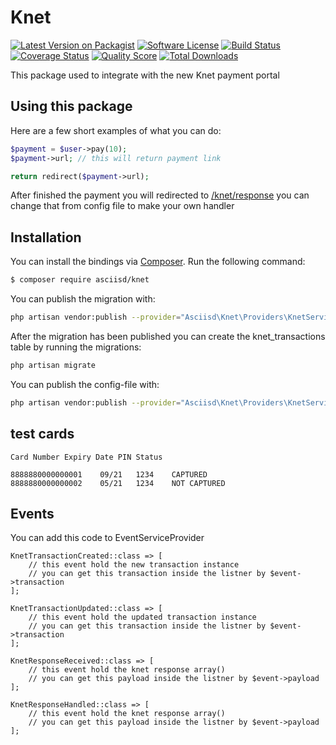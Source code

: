 # Knet

[![Latest Version on Packagist][ico-version]][link-packagist]
[![Software License][ico-license]](LICENSE.md)
[![Build Status][ico-travis]][link-travis]
[![Coverage Status][ico-scrutinizer]][link-scrutinizer]
[![Quality Score][ico-code-quality]][link-code-quality]
[![Total Downloads][ico-downloads]][link-downloads]

This package used to integrate with the new Knet payment portal

## Using this package

Here are a few short examples of what you can do:

```php 
$payment = $user->pay(10);
$payment->url; // this will return payment link

return redirect($payment->url);
```

After finished the payment you will redirected to [/knet/response]()
you can change that from config file to make your own handler

## Installation

You can install the bindings via [Composer](http://getcomposer.org/). Run the following command:

``` bash
$ composer require asciisd/knet
```

You can publish the migration with:

``` bash
php artisan vendor:publish --provider="Asciisd\Knet\Providers\KnetServiceProvider" --tag="knet-migrations"
```

After the migration has been published you can create the knet_transactions table by running the migrations:
``` bash
php artisan migrate
```

You can publish the config-file with:

``` bash
php artisan vendor:publish --provider="Asciisd\Knet\Providers\KnetServiceProvider" --tag="knet-config"
```

## test cards
    Card Number	Expiry Date	PIN	Status
    
    8888880000000001	09/21	1234	CAPTURED
    8888880000000002	05/21	1234	NOT CAPTURED


## Events

You can add this code to EventServiceProvider
```
KnetTransactionCreated::class => [
    // this event hold the new transaction instance
    // you can get this transaction inside the listner by $event->transaction
];

KnetTransactionUpdated::class => [
    // this event hold the updated transaction instance
    // you can get this transaction inside the listner by $event->transaction
];

KnetResponseReceived::class => [
    // this event hold the knet response array()
    // you can get this payload inside the listner by $event->payload
];

KnetResponseHandled::class => [
    // this event hold the knet response array()
    // you can get this payload inside the listner by $event->payload
];
```

[ico-version]: https://img.shields.io/packagist/v/asciisd/knet.svg?style=flat-square
[ico-license]: https://img.shields.io/badge/license-MIT-brightgreen.svg?style=flat-square
[ico-travis]: https://img.shields.io/travis/asciisd/knet/master.svg?style=flat-square
[ico-scrutinizer]: https://img.shields.io/scrutinizer/coverage/g/asciisd/knet.svg?style=flat-square
[ico-code-quality]: https://img.shields.io/scrutinizer/g/asciisd/knet.svg?style=flat-square
[ico-downloads]: https://img.shields.io/packagist/dt/asciisd/knet.svg?style=flat-square

[link-packagist]: https://packagist.org/packages/asciisd/knet
[link-travis]: https://travis-ci.org/asciisd/knet
[link-scrutinizer]: https://scrutinizer-ci.com/g/asciisd/knet/code-structure
[link-code-quality]: https://scrutinizer-ci.com/g/asciisd/knet
[link-downloads]: https://packagist.org/packages/asciisd/knet
[link-author]: https://github.com/asciisd
[link-contributors]: ../../contributors
